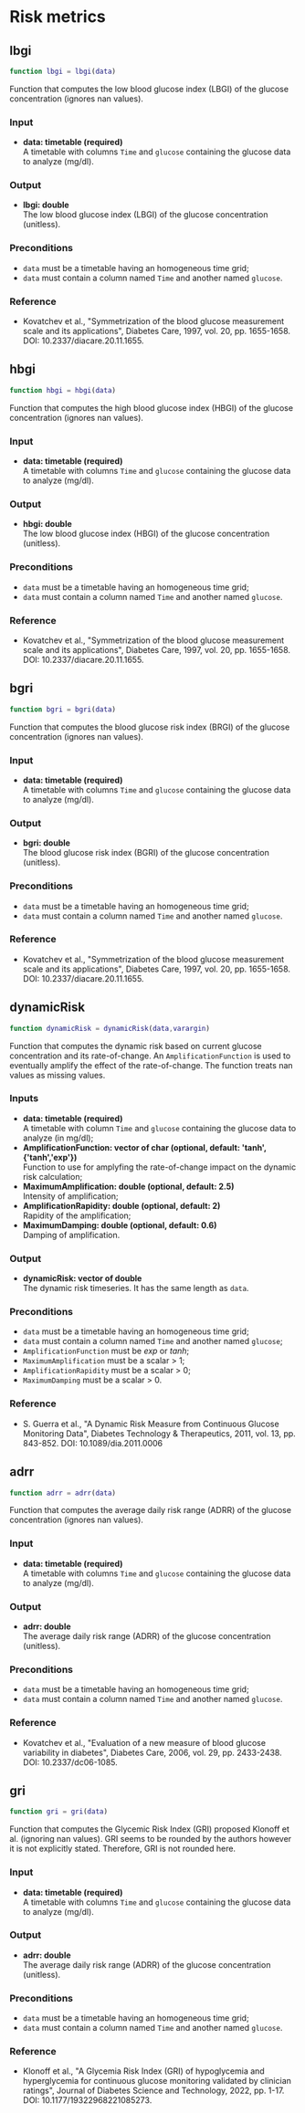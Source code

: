 # Risk metrics

## lbgi
```MATLAB
function lbgi = lbgi(data)
```
Function that computes the low blood glucose index (LBGI) of the glucose concentration (ignores nan values).

### Input
   - **data: timetable (required)** <br>
   A timetable with columns `Time` and `glucose` containing the glucose data to analyze (mg/dl).
### Output 
   - **lbgi: double** <br>
   The low blood glucose index (LBGI) of the glucose concentration (unitless).
### Preconditions
   - `data` must be a timetable having an homogeneous time grid;
   - `data` must contain a column named `Time` and another named `glucose`.
### Reference
   - Kovatchev et al., "Symmetrization of the blood glucose measurement scale and
   its applications", Diabetes Care, 1997, vol. 20, pp. 1655-1658. DOI: 10.2337/diacare.20.11.1655.

## hbgi
```MATLAB
function hbgi = hbgi(data)
```
Function that computes the high blood glucose index (HBGI) of the glucose concentration (ignores nan values).

### Input
   - **data: timetable (required)** <br>
   A timetable with columns `Time` and `glucose` containing the glucose data to analyze (mg/dl).
### Output 
   - **hbgi: double** <br>
   The low blood glucose index (HBGI) of the glucose concentration (unitless).
### Preconditions
   - `data` must be a timetable having an homogeneous time grid;
   - `data` must contain a column named `Time` and another named `glucose`.
### Reference
   - Kovatchev et al., "Symmetrization of the blood glucose measurement scale and
   its applications", Diabetes Care, 1997, vol. 20, pp. 1655-1658. DOI: 10.2337/diacare.20.11.1655.
   
## bgri
```MATLAB
function bgri = bgri(data)
```
Function that computes the blood glucose risk index (BRGI) of the glucose concentration (ignores nan values).

### Input
   - **data: timetable (required)** <br>
   A timetable with columns `Time` and `glucose` containing the glucose data to analyze (mg/dl).
### Output 
   - **bgri: double** <br>
   The blood glucose risk index (BGRI) of the glucose concentration (unitless).
### Preconditions
   - `data` must be a timetable having an homogeneous time grid;
   - `data` must contain a column named `Time` and another named `glucose`.
### Reference
   - Kovatchev et al., "Symmetrization of the blood glucose measurement scale and
   its applications", Diabetes Care, 1997, vol. 20, pp. 1655-1658. DOI: 10.2337/diacare.20.11.1655.
   
## dynamicRisk
```MATLAB
function dynamicRisk = dynamicRisk(data,varargin)
```
Function that computes the dynamic risk based on current
glucose concentration and its rate-of-change. An `AmplificationFunction` is used to eventually amplify the effect of the rate-of-change. The function treats nan values as missing values.

### Inputs
  - **data: timetable (required)** <br>
  A timetable with column `Time` and `glucose` containing the glucose data to analyze (in mg/dl);
  - **AmplificationFunction: vector of char (optional, default: 'tanh', {'tanh','exp'})** <br>
  Function to use for amplyfing the rate-of-change impact on the dynamic risk calculation;
  - **MaximumAmplification: double (optional, default: 2.5)** <br>
  Intensity of amplification;
  - **AmplificationRapidity: double (optional, default: 2)** <br>
  Rapidity of the amplification;
  - **MaximumDamping: double (optional, default: 0.6)** <br>
  Damping of amplification. 
### Output
  - **dynamicRisk: vector of double** <br>
  The dynamic risk timeseries. It has the same length as `data`.
### Preconditions
  - `data` must be a timetable having an homogeneous time grid;
  - `data` must contain a column named `Time` and another named `glucose`;
  - `AmplificationFunction` must be *exp* or *tanh*;
  - `MaximumAmplification` must be a scalar > 1;
  - `AmplificationRapidity` must be a scalar > 0;
  - `MaximumDamping` must be a scalar > 0. 
### Reference 
  - S. Guerra et al., "A Dynamic Risk Measure from Continuous Glucose Monitoring Data", Diabetes Technology & Therapeutics, 2011, vol. 13, pp. 843-852. DOI: 10.1089/dia.2011.0006

## adrr
```MATLAB
function adrr = adrr(data)
```
Function that computes the average daily risk range (ADRR) of the glucose concentration (ignores nan values).

### Input
   - **data: timetable (required)** <br>
   A timetable with columns `Time` and `glucose` containing the glucose data to analyze (mg/dl).
### Output 
   - **adrr: double** <br>
   The average daily risk range (ADRR) of the glucose concentration (unitless).
### Preconditions
   - `data` must be a timetable having an homogeneous time grid;
   - `data` must contain a column named `Time` and another named `glucose`.
### Reference
   - Kovatchev et al., "Evaluation of a new measure of blood glucose variability in
   diabetes", Diabetes Care, 2006, vol. 29, pp. 2433-2438. DOI: 10.2337/dc06-1085.

## gri
```MATLAB
function gri = gri(data)
```
Function that computes the Glycemic Risk Index (GRI) proposed Klonoff et al. (ignoring nan values). GRI seems to be rounded by the authors however it is not explicitly stated. Therefore, GRI is not rounded here.

### Input
   - **data: timetable (required)** <br>
   A timetable with columns `Time` and `glucose` containing the glucose data to analyze (mg/dl).
### Output 
   - **adrr: double** <br>
   The average daily risk range (ADRR) of the glucose concentration (unitless).
### Preconditions
   - `data` must be a timetable having an homogeneous time grid;
   - `data` must contain a column named `Time` and another named `glucose`.
### Reference
   - Klonoff et al., "A Glycemia Risk Index (GRI) of hypoglycemia and hyperglycemia for continuous glucose monitoring validated by clinician ratings", Journal of Diabetes Science and Technology, 2022, pp. 1-17. DOI: 10.1177/19322968221085273.
